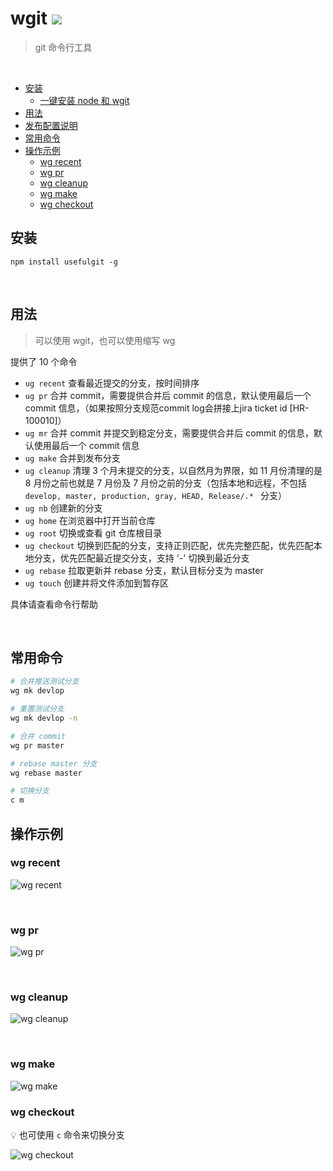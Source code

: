 # wgit [](<!-- omit in toc -->) ![](https://img.shields.io/badge/platform-%EF%A3%BF-brightgreen)

> git 命令行工具

<br/>

- [安装](#安装)
  - [一键安装 node 和 wgit](#一键安装-node-和-wgit)
- [用法](#用法)
- [发布配置说明](#发布配置说明)
- [常用命令](#常用命令)
- [操作示例](#操作示例)
  - [wg recent](#wg-recent)
  - [wg pr](#wg-pr)
  - [wg cleanup](#wg-cleanup)
  - [wg make](#wg-make)
  - [wg checkout](#wg-checkout)

## 安装

`npm install usefulgit -g`

<br/>

## 用法

> 可以使用 wgit，也可以使用缩写 wg

提供了 10 个命令

- `ug recent` 查看最近提交的分支，按时间排序
- `ug pr` 合并 commit，需要提供合并后 commit 的信息，默认使用最后一个 commit 信息，（如果按照分支规范commit log会拼接上jira ticket id [HR-100010]）
- `ug mr` 合并 commit 并提交到稳定分支，需要提供合并后 commit 的信息，默认使用最后一个 commit 信息
- `ug make` 合并到发布分支
- `ug cleanup` 清理 3 个月未提交的分支，以自然月为界限，如 11 月份清理的是 8 月份之前也就是 7 月份及 7 月份之前的分支（包括本地和远程，不包括 `develop, master, production, gray, HEAD, Release/.* ` 分支）
- `ug nb` 创建新的分支
- `ug home` 在浏览器中打开当前仓库
- `ug root` 切换或查看 git 仓库根目录
- `ug checkout` 切换到匹配的分支，支持正则匹配，优先完整匹配，优先匹配本地分支，优先匹配最近提交分支，支持 '-' 切换到最近分支
- `ug rebase` 拉取更新并 rebase 分支，默认目标分支为 master
- `ug touch` 创建并将文件添加到暂存区

具体请查看命令行帮助

<br>

## 常用命令

```bash
# 合并推送测试分支
wg mk devlop

# 重置测试分支
wg mk devlop -n

# 合并 commit
wg pr master

# rebase master 分支
wg rebase master

# 切换分支
c m
```

## 操作示例

### wg recent

![wg recent](https://cdn.weipaitang.com/static/public/202011248363cdca-bb9b-cdcabb9b-316c-5272353e2d91-W1734H1180.gif)

<br>

### wg pr

![wg pr](https://cdn.weipaitang.com/static/public/20201124238d0c54-1d39-0c541d39-b361-2f3082a00496-W1734H1180.gif)

<br>

### wg cleanup

![wg cleanup](https://cdn.weipaitang.com/static/public/202011240c1c0d97-c683-0d97c683-9112-b592793efd7b-W1734H1180.gif)

<br>

### wg make

![wg make](https://cdn.weipaitang.com/static/public/20201124ac1891c3-fa57-91c3fa57-4b55-b0a12715b275-W1734H1180.gif)

### wg checkout

💡 也可使用 `c` 命令来切换分支

![wg checkout](https://cdn.weipaitang.com/static/public/202101112d9ba8b8-e94b-a8b8e94b-baaa-bec2a54485c4-W1272H1020.gif)
